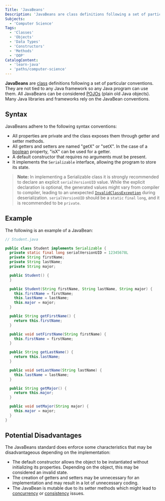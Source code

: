 ```yaml
---
Title: 'JavaBeans'
Description: 'JavaBeans are class definitions following a set of particular conventions. They are not tied to any Java framework so any Java program can use them.'
Subjects:
  - 'Computer Science'
Tags:
  - 'Classes'
  - 'Objects'
  - 'Data Types'
  - 'Constructors'
  - 'Methods'
  - 'OOP'
CatalogContent:
  - 'learn-java'
  - 'paths/computer-science'
---
```


**JavaBeans** are [class](https://www.codecademy.com/resources/docs/java/classes) definitions following a set of particular conventions. They are not tied to any Java framework so any Java program can use them. All JavaBeans can be considered [POJOs](https://www.codecademy.com/resources/docs/java/pojo) (plain old Java objects). Many Java libraries and frameworks rely on the JavaBean conventions.

## Syntax

JavaBeans adhere to the following syntax conventions:

- All properties are private and the class exposes them through getter and setter methods.
- All getters and setters are named "getX" or "setX". In the case of a [boolean](https://www.codecademy.com/resources/docs/general/boolean) property, "isX" can be used for a getter.
- A default constructor that requires no arguments must be present.
- It implements the `Serializable` interface, allowing the program to store its state.

> **Note:** In implementing a Serializable class it is strongly recommended to declare an explicit `serialVersionUID` value. While the explicit declaration is optional, the generated values might vary from compiler to compiler, leading to an unexpected [`InvalidClassException`](https://www.codecademy.com/resources/docs/java/errors/invalidclassexception) during deserialization. `serialVersionUID` should be a `static` `final` `long`, and it is recommended to be `private`.

## Example

The following is an example of a JavaBean:

```java
// Student.java

public class Student implements Serializable {
  private static final long serialVersionUID = 12345678L
  private String firstName;
  private String lastName;
  private String major;

  public Student() {
  }

  public Student(String firstName, String lastName, String major) {
    this.firstName = firstName;
    this.lastName = lastName;
    this.major = major;
  }

  public String getFirstName() {
    return this.firstName;
  }

  public void setFirstName(String firstName) {
    this.firstName = firstName;
  }

  public String getLastName() {
    return this.lastName;
  }

  public void setLastName(String lastName) {
    this.lastName = lastName;
  }

  public String getMajor() {
    return this.major;
  }

  public void setMajor(String major) {
    this.major = major;
  }
}
```

## Potential Disadvantages

The JavaBeans standard does enforce some characteristics that may be disadvantageous depending on the implementation:

- The default constructor allows the object to be instantiated without initializing its properties. Depending on the object, this may be considered an invalid state.
- The creation of getters and setters may be unnecessary for an implementation and may result in a lot of unnecessary coding.
- The JavaBean is mutable due to its setter methods which might lead to [concurrency](https://en.wikipedia.org/wiki/Concurrency_(computer_science)) or [consistency](https://docs.oracle.com/javase/tutorial/essential/concurrency/memconsist.html) issues.
